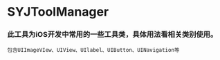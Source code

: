 # SYJToolManager


### 此工具为iOS开发中常用的一些工具类，具体用法看相关类别使用。


```
包含UIImageVIew、UIView、UIlabel、UIButton、UINavigation等


```